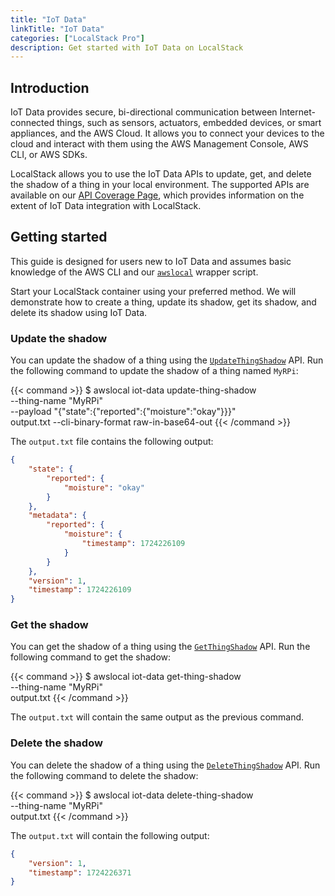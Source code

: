 ```yaml
---
title: "IoT Data"
linkTitle: "IoT Data"
categories: ["LocalStack Pro"]
description: Get started with IoT Data on LocalStack
---
```


## Introduction

IoT Data provides secure, bi-directional communication between Internet-connected things, such as sensors, actuators, embedded devices, or smart appliances, and the AWS Cloud.
It allows you to connect your devices to the cloud and interact with them using the AWS Management Console, AWS CLI, or AWS SDKs.

LocalStack allows you to use the IoT Data APIs to update, get, and delete the shadow of a thing in your local environment.
The supported APIs are available on our [API Coverage Page](https://docs.localstack.cloud/references/coverage/coverage_iot-data/), which provides information on the extent of IoT Data integration with LocalStack.

## Getting started

This guide is designed for users new to IoT Data and assumes basic knowledge of the AWS CLI and our [`awslocal`](https://github.com/localstack/awscli-local) wrapper script.

Start your LocalStack container using your preferred method.
We will demonstrate how to create a thing, update its shadow, get its shadow, and delete its shadow using IoT Data.

### Update the shadow

You can update the shadow of a thing using the [`UpdateThingShadow`](https://docs.aws.amazon.com/iot/latest/apireference/API_UpdateThingShadow.html) API.
Run the following command to update the shadow of a thing named `MyRPi`:

{{< command >}}
$ awslocal iot-data update-thing-shadow \
    --thing-name "MyRPi" \
    --payload "{\"state\":{\"reported\":{\"moisture\":\"okay\"}}}" \
    output.txt --cli-binary-format raw-in-base64-out
{{< /command >}}

The `output.txt` file contains the following output:

```json
{
    "state": {
        "reported": {
            "moisture": "okay"
        }
    },
    "metadata": {
        "reported": {
            "moisture": {
                "timestamp": 1724226109
            }
        }
    },
    "version": 1,
    "timestamp": 1724226109
}
```

### Get the shadow

You can get the shadow of a thing using the [`GetThingShadow`](https://docs.aws.amazon.com/iot/latest/apireference/API_GetThingShadow.html) API.
Run the following command to get the shadow:

{{< command >}}
$ awslocal iot-data get-thing-shadow \
    --thing-name "MyRPi" \
    output.txt
{{< /command >}}

The `output.txt` will contain the same output as the previous command.

### Delete the shadow

You can delete the shadow of a thing using the [`DeleteThingShadow`](https://docs.aws.amazon.com/iot/latest/apireference/API_DeleteThingShadow.html) API.
Run the following command to delete the shadow:

{{< command >}}
$ awslocal iot-data delete-thing-shadow \
    --thing-name "MyRPi" \
    output.txt
{{< /command >}}

The `output.txt` will contain the following output:

```json
{
    "version": 1,
    "timestamp": 1724226371
}
```
